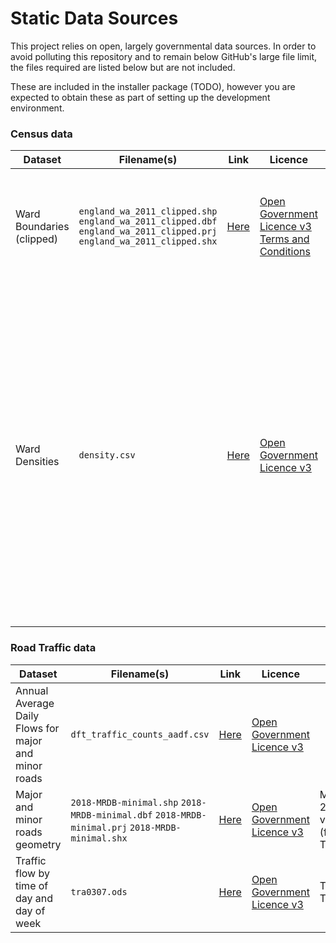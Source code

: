 # Static Data Sources
This project relies on open, largely governmental data sources. In order to avoid polluting this repository and to remain below GitHub's large file limit, the files required are listed below but are not included. 

These are included in the installer package (TODO), however you are expected to obtain these as part of setting up the development environment.

### Census data
| Dataset                   | Filename(s)                                                                                                             | Link                                                                                                | Licence                                                                                                                                                                                             | Notes                                                                                                                                                                                                                                    |
|---------------------------|-------------------------------------------------------------------------------------------------------------------------|-----------------------------------------------------------------------------------------------------|-----------------------------------------------------------------------------------------------------------------------------------------------------------------------------------------------------|------------------------------------------------------------------------------------------------------------------------------------------------------------------------------------------------------------------------------------------|
| Ward Boundaries (clipped) | `england_wa_2011_clipped.shp` `england_wa_2011_clipped.dbf` `england_wa_2011_clipped.prj` `england_wa_2011_clipped.shx` | [Here](https://borders.ukdataservice.ac.uk/easy_download_data.html?data=England_wa_2011)            | [Open Government Licence v3](https://www.nationalarchives.gov.uk/doc/open-government-licence/version/3/) [Terms and Conditions](https://ukdataservice.ac.uk/get-data/how-to-access/conditions.aspx) | England 2011 Wards, clipped in Shapefile format. Needs to be unzipped.                                                                                                                                                                   |
| Ward Densities            | `density.csv`                                                                                                           | [Here](https://www.nomisweb.co.uk/query/construct/summary.asp?mode=construct&version=0&dataset=143) | [Open Government Licence v3](https://www.nationalarchives.gov.uk/doc/open-government-licence/version/3/)                                                                                            | Table QS102EW with 2011 wards as geography, export as csv. Requires some cleaning up by removing meta header and ward names. Header row needs renaming; ward code should be `code` and density be `density`. Everything else is ignored. |

### Road Traffic data
| Dataset                                              | Filename(s)                                                                                     | Link                                                                                    | Licence                                                                                                  | Notes                               |
|------------------------------------------------------|-------------------------------------------------------------------------------------------------|-----------------------------------------------------------------------------------------|----------------------------------------------------------------------------------------------------------|-------------------------------------|
| Annual Average Daily Flows for major and minor roads | `dft_traffic_counts_aadf.csv`                                                                   | [Here](https://roadtraffic.dft.gov.uk/downloads)                                        | [Open Government Licence v3](https://www.nationalarchives.gov.uk/doc/open-government-licence/version/3/) |                                     |
| Major and minor roads geometry                       | `2018-MRDB-minimal.shp` `2018-MRDB-minimal.dbf` `2018-MRDB-minimal.prj` `2018-MRDB-minimal.shx` | [Here](https://roadtraffic.dft.gov.uk/downloads)                                        | [Open Government Licence v3](https://www.nationalarchives.gov.uk/doc/open-government-licence/version/3/) | Must be 2018 version (for now TODO) |
| Traffic flow by time of day and day of week          | `tra0307.ods`                                                                                   | [Here](https://www.gov.uk/government/statistical-data-sets/road-traffic-statistics-tra) | [Open Government Licence v3](https://www.nationalarchives.gov.uk/doc/open-government-licence/version/3/) | Table TRA0307                       |